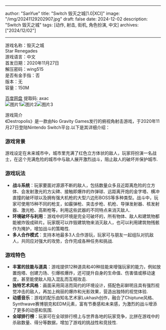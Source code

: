 
---
author: "SanYue"
title: "Switch 毁灭之城[1.0|XCI]"
image: "/img/20241129202907.jpg"
draft: false
date: 2024-12-02
description: "Switch 毁灭之城"
tags: [动作, 射击, 街机, 角色扮演, 中文]
archives: ["2024/12/02"]

---

游戏名称：毁灭之城   
Star Renegades    
游戏语言：中文  
首发日期：2020年11月27日  
解压密码：wing515  
是否有金手指：否  
版本：无   
容量：150M

[百度网盘](https://pan.baidu.com/s/1umdDmcRHfnhKnqq5tBtfYg) 提取码: axac  
![图片1](/img/11b270.jpg)![图片2](/img/c9d3f3.jpg)![图片3](/img/8de435.jpg)  

游戏简介  
《Destropolis》是一款由No Gravity Games发行的俯视角射击游戏，于2020年11月27日登陆Nintendo Switch平台.以下是其详细介绍：

### 游戏背景
游戏设定在未来城市中，城市里充满了红色立方体状的敌人，玩家将扮演一名战士，在这个充满危险的城市中与敌人展开激烈战斗，阻止敌人的破坏并保护城市.

### 游戏玩法
- **战斗系统**：玩家要面对源源不断的敌人，包括数量众多且近距离危险的立方体、会发射激光的方尖碑、接触即爆炸的炸弹球、远距离开炮的金字塔、横冲直撞的破坏球以及拥有强大机枪的大型六边形BOSS等多种类型。战斗中，玩家可使用15种不同的枪支，如霰弹枪、突击步枪、机枪、导弹发射器、核发射器、激光枪、高斯枪等，利用这些武器的不同特点来消灭敌人.
- **环境破坏与利用**：游戏中的环境是完全可破坏的，所有物体、敌人和建筑物都能被炸毁成碎片。玩家既可以炸毁建筑物来消灭敌人，也可以利用建筑物残骸作为掩护，增加战斗的策略性.
- **多人合作模式**：支持本地最多3人合作游玩，玩家可与朋友一起组队对抗敌人，共同应对强大的攻势，合作完成各种任务和挑战.

### 游戏特色
- **丰富的技能与道具**：游戏提供12种道具和40种技能来增强玩家的能力，例如放置炮塔、创建力场、引爆核爆炸，还可提升自身的生命值、伤害值或移动速度，甚至能使敌人陷入混乱而互相攻击.
- **独特艺术风格**：画面采用简洁而简约的环境设计，搭配色彩鲜明且具有强烈视觉冲击的敌人，再加上绚丽的爆炸和光影效果，营造出独特的视觉体验.
- **动感音乐**：游戏的配乐由知名艺术家Lukhash创作，融合了Chiptune风格、Synthwave赛博朋克和EDM元素，富有节奏感和未来感，为激烈的战斗增添了更多的动感和氛围.
- **全球排行榜**：玩家可在全球排行榜上与世界各地的玩家竞争，比拼在游戏中的杀敌数量、得分等数据，增加了游戏的挑战性和竞技性.
 
